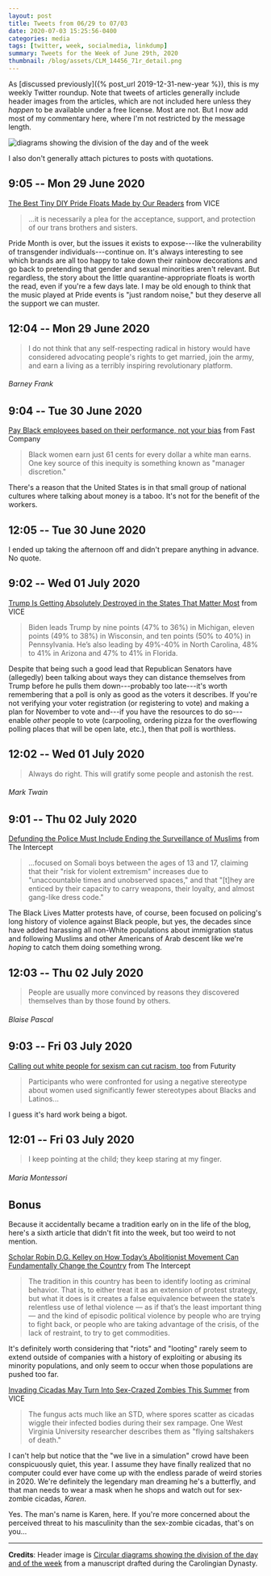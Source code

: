 ```yaml
---
layout: post
title: Tweets from 06/29 to 07/03
date: 2020-07-03 15:25:56-0400
categories: media
tags: [twitter, week, socialmedia, linkdump]
summary: Tweets for the Week of June 29th, 2020
thumbnail: /blog/assets/CLM_14456_71r_detail.png
---
```


As [discussed previously]({% post_url 2019-12-31-new-year %}), this is my weekly Twitter roundup.  Note that tweets of articles generally include header images from the articles, which are not included here unless they *happen* to be available under a free license.  Most are not.  But I now add most of my commentary here, where I'm not restricted by the message length.

![diagrams showing the division of the day and of the week](/blog/assets/CLM_14456_71r_detail.png "diagrams showing the division of the day and of the week")

I also don't generally attach pictures to posts with quotations.

## 9:05 -- Mon 29 June 2020

[<i class="fab fa-twitter-square"></i>](https://jcolag.github.io/twitter/1277588880997273601) [The Best Tiny DIY Pride Floats Made by Our Readers](https://www.vice.com/en_us/article/ep4pz7/the-best-tiny-diy-pride-floats-made-by-our-readers) from VICE

 > ...it is necessarily a plea for the acceptance, support, and protection of our trans brothers and sisters.

Pride Month is over, but the issues it exists to expose---like the vulnerability of transgender individuals---continue on.  It's always interesting to see which brands are all too happy to take down their rainbow decorations and go back to pretending that gender and sexual minorities aren't relevant.  But regardless, the story about the little quarantine-appropriate floats is worth the read, even if you're a few days late.  I may be old enough to think that the music played at Pride events is "just random noise," but they deserve all the support we can muster.

## 12:04 -- Mon 29 June 2020

[<i class="fab fa-twitter"></i>](https://jcolag.github.io/twitter/1277633927637688321)

 > I do not think that any self-respecting radical in history would have considered advocating people's rights to get married, join the army, and earn a living as a terribly inspiring revolutionary platform.

###### Barney Frank

## 9:04 -- Tue 30 June 2020

[<i class="fab fa-twitter-square"></i>](https://jcolag.github.io/twitter/1277951017108205568) [Pay Black employees based on their performance, not your bias](https://www.fastcompany.com/90520541/pay-black-employees-based-on-their-performance-not-your-bias) from Fast Company

 > Black women earn just 61 cents for every dollar a white man earns. One key source of this inequity is something known as "manager discretion."

There's a reason that the United States is in that small group of national cultures where talking about money is a taboo.  It's not for the benefit of the workers.

## 12:05 -- Tue 30 June 2020

I ended up taking the afternoon off and didn't prepare anything in advance.  No quote.

## 9:02 -- Wed 01 July 2020

[<i class="fab fa-twitter-square"></i>](https://jcolag.github.io/twitter/1278312901519040512) [Trump Is Getting Absolutely Destroyed in the States That Matter Most](https://www.vice.com/en_us/article/m7j7v4/trump-is-getting-absolutely-destroyed-in-the-states-that-matter-most) from VICE

 > Biden leads Trump by nine points (47% to 36%) in Michigan, eleven points (49% to 38%) in Wisconsin, and ten points (50% to 40%) in Pennsylvania. He’s also leading by 49%-40% in North Carolina, 48% to 41% in Arizona and 47% to 41% in Florida.

Despite that being such a good lead that Republican Senators have (allegedly) been talking about ways they can distance themselves from Trump before he pulls them down---probably too late---it's worth remembering that a poll is only as good as the voters it describes.  If you're not verifying your voter registration (or registering to vote) and making a plan for November to vote and---if you have the resources to do so---enable *other* people to vote (carpooling, ordering pizza for the overflowing polling places that will be open late, etc.), then that poll is worthless.

## 12:02 -- Wed 01 July 2020

[<i class="fab fa-twitter"></i>](https://jcolag.github.io/twitter/1278358200400719875)

 > Always do right. This will gratify some people and astonish the rest.

###### Mark Twain

## 9:01 -- Thu 02 July 2020

[<i class="fab fa-twitter-square"></i>](https://jcolag.github.io/twitter/1278675037847838720) [Defunding the Police Must Include Ending the Surveillance of Muslims](https://theintercept.com/2020/06/25/defund-police-dhs-cve-program/) from The Intercept

 > ...focused on Somali boys between the ages of 13 and 17, claiming that their "risk for violent extremism" increases due to "unaccountable times and unobserved spaces," and that "[t]hey are enticed by their capacity to carry weapons, their loyalty, and almost gang-like dress code."

The Black Lives Matter protests have, of course, been focused on policing's long history of violence against Black people, but yes, the decades since have added harassing all non-White populations about immigration status and following Muslims and other Americans of Arab descent like we're *hoping* to catch them doing something wrong.

## 12:03 -- Thu 02 July 2020

[<i class="fab fa-twitter"></i>](https://jcolag.github.io/twitter/1278720839857438722)

 > People are usually more convinced by reasons they discovered themselves than by those found by others.

###### Blaise Pascal

## 9:03 -- Fri 03 July 2020

[<i class="fab fa-twitter-square"></i>](https://jcolag.github.io/twitter/1279037928950423554) [Calling out white people for sexism can cut racism, too](https://www.futurity.org/confronting-prejudice-racism-sexism-2393422/) from Futurity

 > Participants who were confronted for using a negative stereotype about women used significantly fewer stereotypes about Blacks and Latinos...

I guess it's hard work being a bigot.

## 12:01 -- Fri 03 July 2020

[<i class="fab fa-twitter"></i>](https://jcolag.github.io/twitter/1279082724150648833)

 > I keep pointing at the child; they keep staring at my finger.

###### Maria Montessori

## Bonus

Because it accidentally became a tradition early on in the life of the blog, here's a sixth article that didn't fit into the week, but too weird to not mention.

<i class="fas fa-square"></i> [Scholar Robin D.G. Kelley on How Today’s Abolitionist Movement Can Fundamentally Change the Country](https://theintercept.com/2020/06/27/robin-dg-kelley-intercepted/) from The Intercept

 > The tradition in this country has been to identify looting as criminal behavior. That is, to either treat it as an extension of protest strategy, but what it does is it creates a false equivalence between the state’s relentless use of lethal violence — as if that’s the least important thing — and the kind of episodic political violence by people who are trying to fight back, or people who are taking advantage of the crisis, of the lack of restraint, to try to get commodities.

It's definitely worth considering that "riots" and "looting" rarely seem to extend outside of companies with a history of exploiting or abusing its minority populations, and only seem to occur when those populations are pushed too far.

<i class="fas fa-square"></i> [Invading Cicadas May Turn Into Sex-Crazed Zombies This Summer](https://www.vice.com/en_us/article/xg8gwz/invading-cicadas-may-turn-into-sex-crazed-zombies-this-summer) from VICE

 > The fungus acts much like an STD, where spores scatter as cicadas wiggle their infected bodies during their sex rampage. One West Virginia University researcher describes them as "flying saltshakers of death."

I can't help but notice that the "we live in a simulation" crowd have been conspicuously quiet, this year.  I assume they have finally realized that no computer could ever have come up with the endless parade of weird stories in 2020.  We're definitely the legendary man dreaming he's a butterfly, and that man needs to wear a mask when he shops and watch out for sex-zombie cicadas, *Karen*.

Yes.  The man's name is Karen, here.  If you're more concerned about the perceived threat to his masculinity than the sex-zombie cicadas, that's on you...

* * *

**Credits**:  Header image is [Circular diagrams showing the division of the day and of the week](https://en.wikipedia.org/wiki/Week#/media/File:CLM_14456_71r_detail.jpg) from a manuscript drafted during the Carolingian Dynasty.
